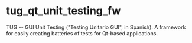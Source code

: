 # tug_qt_unit_testing_fw
TUG -- GUI Unit Testing ("Testing Unitario GUI", in Spanish). A framework for easily creating batteries of tests for Qt-based applications.
